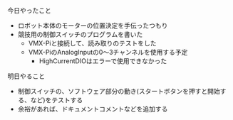 今日やったこと
 - ロボット本体のモーターの位置決定を手伝ったつもり
 - 競技用の制御スイッチのプログラムを書いた
    - VMX-Piと接続して、読み取りのテストをした
    - VMX-PiのAnalogInputの0〜3チャンネルを使用する予定
      - HighCurrentDIOはエラーで使用できなかった

明日やること
 - 制御スイッチの、ソフトウェア部分の動き(スタートボタンを押すと開始する、など)をテストする
 - 余裕があれば、ドキュメントコメントなどを追加する